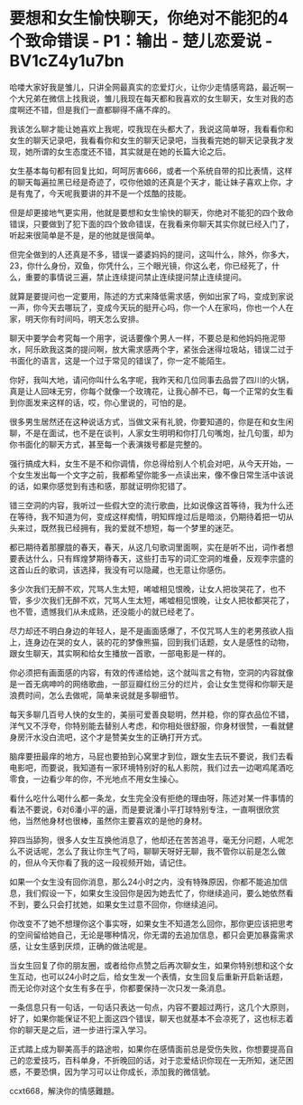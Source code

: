 # 要想和女生愉快聊天，你绝对不能犯的4个致命错误 - P1：输出 - 楚儿恋爱说 - BV1cZ4y1u7bn

哈喽大家好我是雏儿，只讲全网最真实的恋爱灯火，让你少走情感弯路，最近啊一个大兄弟在微信上找我说，雏儿我现在每天都和我喜欢的女生聊天，女生对我的态度啊还不错，但是我们一直都聊得不痛不痒的。

我该怎么聊才能让她喜欢上我呢，哎我现在头都大了，我说这简单呀，我看看你和女生的聊天记录吧，我看看你和女生的聊天记录吧，当我看完她的聊天记录我才发现，她所谓的女生态度还不错，其实就是在她的长篇大论之后。

女生基本每句都有回复比如，呵呵厉害666，或者一个系统自带的扣比表情，这样的聊天每遍拉黑已经是奇迹了，哎你他娘的还真是个天才，能让妹子喜欢上你，才是有鬼了，今天呢我要讲的并不是一个炫酷的技能。

但是却更接地气更实用，他就是要想和女生愉快的聊天，你绝对不能犯的四个致命错误，只要做到了犯下面的四个致命错误，在我看来你聊天其实你就已经入门了，听起来很简单是不是，是的他就是很简单。

但完全做到的人还真是不多，错误一婆婆妈妈的提问，这叫什么，除外，你多大，23，你什么身份，双鱼，你凭什么，三个眼光镜，你这么老，你已经死了，什么，重要的事情说三遍，禁止连续提问禁止连续提问禁止连续提问。

就算是要提问也一定要用，陈述的方式来降低需求感，例如出家了吗，变成到家说一声，你今天去哪玩了，变成今天玩的挺开心吗，你一个人在家吗，你也一个人在家，明天你有时间吗，明天怎么安排。

聊天中要学会考究每一个用字，说话要像个男人一样，不要总是和他妈妈拖泥带水，阿乐欧我这类的提问啊，放大需求感两个字，紧张会迷得垃圾站，错误二过于书面化的语言，这是一个过于常见的错误了，你一定不能陌生。

你好，我叫大地，请问你叫什么名字呢，我昨天和几位同事去品尝了四川的火锅，真是让人回味无穷，你每个就像一个玫瑰花，让我心醉不已，每一个正常的女生看到你面发来这样的话，哎，你心里说的，可怕的是。

很多男生居然还在这种说话方式，当做文采有礼貌，你要知道的，你是在和女生闲聊，不是在面试，也不是在谈判，人家女生明明和你打几句嘴炮，扯几句蛋，却为你书面化的聊天方式，甚至每一个表演拨号都是完整的。

强行搞成大料，女生不是不和你调情，你总得给别人个机会对吧，从今天开始，一个女生发出每一个文字之前，我都希望你能多一点读出来，像不像日常生活中该说的话，如果你感觉到有违和感，那就证明你犯错了。

错三空洞的内容，我听过一些假大空的流行歌曲，比如说像这首等待，我为什么还在等待，我不知道为何，变成这样痴情，明知辉煌过后是暗淡，仍期待着把一切从头来过，既然我已经拥有，我的爱就不想短，每一个梦里的迷茫。

都已期待着那朦胧的春天，春天，从这几句歌词里面啊，实在是听不出，词作者想要表达什么，只有辉煌梦期待春天，这些打击写的词汇空洞的堆叠，反观李宗盛的这首山丘的歌词，该选择，我没有可以隐藏，也无意让你感伤。

多少次我们无醉不欢，咒骂人生太短，唏嘘相见恨晚，让女人把妆哭花了，也不管，多少次我们无醉不欢，咒骂人生太短，唏嘘相见恨晚，让女人把妆都哭花了，也不管，遗憾我们从未成熟，还没能小的就已经老了。

尽力却还不明白身边的年轻人，是不是画面感爆了，不仅咒骂人生的老男孩欲人指上，连身边在哭的女人，装的花的梦像熊猫，回到我们话题，女人是感性的动物，跟女生聊天，其实啊和给女生播放一首歌，一部电影是一样的。

你必须把有画面感的内容，有效的传递给她，这个就叫言之有物，空洞的内容就像是一首无病呻吟的网络歌曲，一部豆瓣红纷三分的烂片，会让女生觉得和你聊天是浪费时间，怎么去做呢，简单来说就是多聊细节。

每天多聊几百号人快的女生的，美丽可爱善良聪明，然并稳，你的穿衣品位不错，洋气又不浮夸，你特别能去替别人考虑，和你相处很舒服，你身材很赞，一看就健身房汗水没白流吧，这个才是赞美女生的正确打开方式。

脑痒要扭最痒的地方，马屁也要拍到心窝里才到位，跟女生去玩不要说，我们去看电影吧，而要说，我知道有一家环境特别好的私人影院，我们过去一边喝鸡尾酒吃零食，一边看少年的你，不光地点不用女生操心。

看什么吃什么喝什么都一条龙，女生完全没有拒绝的理由呀，陈述对某一件事情的看法不要说，6对6潘小平的逼，而是要说潘小平打球特别专注，一直啊很欣赏他，当然他身材也很棒，虽然你主要喜欢的是他的身材。

猝四当舔狗，很多人女生互换他消息了，他却还在苦苦追寻，毫无分问题，人呢怎么不说话呢，怎么了我让你生气了吗，聊聊天呀好无聊，我不管你以前是怎么做的，但从今天你看了我的这一段视频开始，请记住。

如果一个女生没有回你消息，那么24小时之内，没有特殊原因，你都不能追加信息，我们假设一下，如果女生没回你是因为她去忙了，你继续追问，要么她依然看不到，要么只会打扰她，如果女生过意不回你，你继续追问。

你改变不了她不想理你这个事实呀，如果女生不知道怎么回你，那你更应该把思考的空间留给她自己，无论是哪种情况，你无谓的去追加信息，都只会更加暴露需求感，让女生感到厌烦，正确的做法呢是。

当女生回复了你的朋友圈，或者给你点赞之后再次聊女生，如果你特别想和这个女生互动，也可以24小时之后，给女生发一个表情，女生回复后重新开启新话题，而无论你对这个女生有多在乎，你都要保持一次只发一条消息。

一条信息只有一句话，一句话只表达一句点，内容不要超过两行，这几个大原则，好了，如果你能保证不犯上面这四个错误，聊天也就基本不会凉死了，这也标志着你的聊天是之后，进一步进行深入学习。

正式踏上成为聊美高手的路途啦，如果你在感情面前总是受伤失败，你想要提高自己的恋爱技巧，百科单身，不折晚回的话，对于恋爱结识你现在一无所知，迷茫困惑，不要恐惧，因为学习可以让你成长，添加我的微信號。

ccxt668，解決你的情感難題。